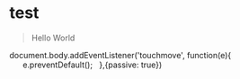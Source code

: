 # test
> Hello World


document.body.addEventListener('touchmove', function(e){
      e.preventDefault();
  },{passive: true})